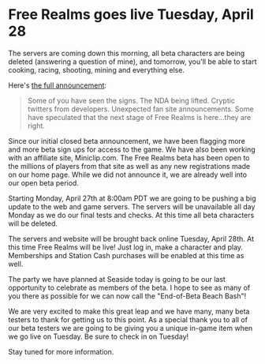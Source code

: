 # Free Realms goes live Tuesday, April 28

The servers are coming down this morning, all beta characters are being deleted (answering a question of mine), and tomorrow, you'll be able to start cooking, racing, shooting, mining and everything else.

Here's [the full announcement](http://forums.station.sony.com/freerealms/posts/list.m?&topic_id=2983):


> Some of you have seen the signs. The NDA being lifted. Cryptic twitters from developers. Unexpected fan site announcements. Some have speculated that the next stage of Free Realms is here...they are right.

Since our initial closed beta announcement, we have been flagging more and more beta sign ups for access to the game. We have also been working with an affiliate site, Miniclip.com. The Free Realms beta has been open to the millions of players from that site as well as any new registrations made on our home page. While we did not announce it, we are already well into our open beta period.

Starting Monday, April 27th at 8:00am PDT we are going to be pushing a big update to the web and game servers. The servers will be unavailable all day Monday as we do our final tests and checks. At this time all beta characters will be deleted.

The servers and website will be brought back online Tuesday, April 28th. At this time Free Realms will be live! Just log in, make a character and play. Memberships and Station Cash purchases will be enabled at this time as well.

The party we have planned at Seaside today is going to be our last opportunity to celebrate as members of the beta. I hope to see as many of you there as possible for we can now call the "End-of-Beta Beach Bash"!

We are very excited to make this great leap and we have many, many beta testers to thank for getting us to this point. As a special thank you to all of our beta testers we are going to be giving you a unique in-game item when we go live on Tuesday. Be sure to check in on Tuesday!

Stay tuned for more information.





